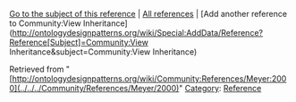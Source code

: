 [Go to the subject of this reference](../../../Community/View_Inheritance "Community:View Inheritance") | [All references](../../../Community/References.1 "Community:References") | [Add another reference to Community:View Inheritance](http://ontologydesignpatterns.org/wiki/Special:AddData/Reference?Reference[Subject]=Community:View Inheritance&subject=Community:View Inheritance)


Retrieved from "[http://ontologydesignpatterns.org/wiki/Community:References/Meyer:2000](../../../Community/References/Meyer/2000)"
 [Category](http://ontologydesignpatterns.org/wiki/Special:Categories "Special:Categories"): [Reference](../../../Category/Reference "Category:Reference")